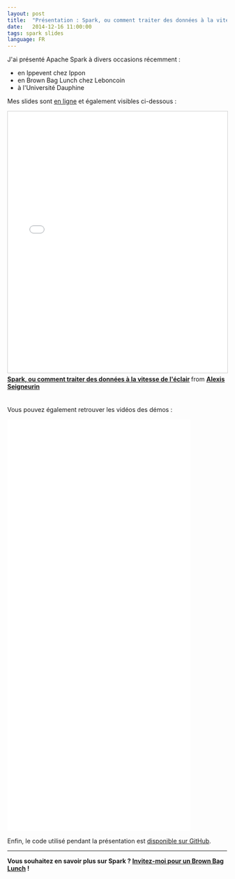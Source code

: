 ```yaml
---
layout: post
title:  "Présentation : Spark, ou comment traiter des données à la vitesse de l'éclair"
date:   2014-12-16 11:00:00
tags: spark slides
language: FR
---
```

J'ai présenté Apache Spark à divers occasions récemment :

- en Ippevent chez Ippon
- en Brown Bag Lunch chez Leboncoin
- à l'Université Dauphine

Mes slides sont [en ligne](/downloads/pres-spark/index.html) et également visibles ci-dessous :

<iframe src="//www.slideshare.net/slideshow/embed_code/42633658" width="800" height="600" frameborder="0" marginwidth="0" marginheight="0" scrolling="no" style="border:1px solid #CCC; border-width:1px; margin-bottom:5px; max-width: 100%;" allowfullscreen> </iframe> <div style="margin-bottom:5px"> <strong> <a href="//fr.slideshare.net/aseigneurin/spark-ou-comment-traiter-des-donnes-la-vitesse-de-lclair" title="Spark, ou comment traiter des données à la vitesse de l&#x27;éclair" target="_blank">Spark, ou comment traiter des données à la vitesse de l&#x27;éclair</a> </strong> from <strong><a href="//www.slideshare.net/aseigneurin" target="_blank">Alexis Seigneurin</a></strong> </div>

<br>

Vous pouvez également retrouver les vidéos des démos :

<iframe width="420" height="315" src="//www.youtube.com/embed/gBeeJNO_VMk" frameborder="0" allowfullscreen></iframe>

<iframe width="420" height="315" src="//www.youtube.com/embed/ml46B3_c6t8" frameborder="0" allowfullscreen></iframe>

<iframe width="420" height="315" src="//www.youtube.com/embed/5IiAZJSsz7I" frameborder="0" allowfullscreen></iframe>

Enfin, le code utilisé pendant la présentation est [disponible sur GitHub](https://github.com/aseigneurin/pres-spark-demo).

---

**Vous souhaitez en savoir plus sur Spark ? [Invitez-moi pour un Brown Bag Lunch](http://www.brownbaglunch.fr/baggers.html#Alexis_Seigneurin_Paris) !**